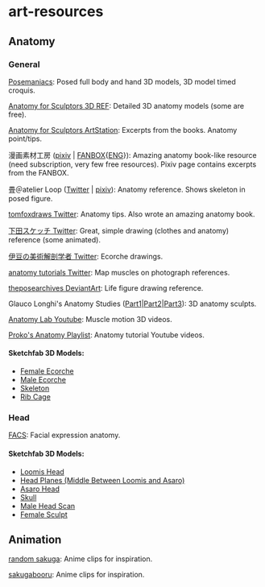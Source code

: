 # art-resources
## Anatomy
### General
[Posemaniacs](https://www.posemaniacs.com/): Posed full body and hand 3D models, 3D model timed croquis.

[Anatomy for Sculptors 3D REF](https://ref.anatomy4sculptors.com/): Detailed 3D anatomy models (some are free).

[Anatomy for Sculptors ArtStation](https://www.artstation.com/anatomy4sculptors): Excerpts from the books. Anatomy point/tips.

漫画素材工房 ([pixiv](https://www.pixiv.net/en/users/16776564/artworks) | [FANBOX](https://www.fanbox.cc/@mangamaterials){[ENG](https://www.pixiv.net/fanbox/creator/25310139)}): Amazing anatomy book-like resource (need subscription, very few free resources). Pixiv page contains excerpts from the FANBOX.

畳＠atelier Loop ([Twitter](https://x.com/tatami_loop/media) | [pixiv](https://www.pixiv.net/en/users/335258/artworks)): Anatomy reference. Shows skeleton in posed figure.

[tomfoxdraws Twitter](https://x.com/tomfoxdraws/media): Anatomy tips. Also wrote an amazing anatomy book.

[下田スケッチ Twitter](https://x.com/simodasketch/media): Great, simple drawing (clothes and anatomy) reference (some animated).

[伊豆の美術解剖学者 Twitter](https://x.com/kato_anatomy/media): Ecorche drawings.

[anatomy tutorials Twitter](https://x.com/artanatomylab/media): Map muscles on photograph references.

[theposearchives DeviantArt](https://www.deviantart.com/theposearchives/gallery): Life figure drawing reference.

Glauco Longhi's Anatomy Studies ([Part1](https://www.artstation.com/artwork/1nbYx2)|[Part2](https://www.artstation.com/artwork/BmvYQk)|[Part3](https://www.artstation.com/artwork/OyaBD8)): 3D anatomy sculpts.

[Anatomy Lab Youtube](https://www.youtube.com/@AnatomyLab): Muscle motion 3D videos.

[Proko's Anatomy Playlist](https://www.youtube.com/playlist?list=PLtG4P3lq8RHFBeVaruf2JjyQmZJH4__Zv): Anatomy tutorial Youtube videos.
#### Sketchfab 3D Models:
- [Female Ecorche](https://sketchfab.com/3d-models/ecorche-female-musclenames-anatomy-cda17af4be354c8b8375ff0b1b8a5fe5) 
- [Male Ecorche](https://sketchfab.com/3d-models/ecorche-male-musclenames-anatomy-33162ec759e04d2985dbbdf4ec908d66)
- [Skeleton](https://sketchfab.com/3d-models/skeleton-ef853171dc334d3b8cdf93504a1f7e00)
- [Rib Cage](https://sketchfab.com/3d-models/ribcage-simplification-5-7a5a301809794ee883d6dead3b87aaa0)

### Head
[FACS](https://melindaozel.com/free-resources/): Facial expression anatomy.  
#### Sketchfab 3D Models:
- [Loomis Head](https://sketchfab.com/3d-models/loomis-head-b7e2cd611d844df9b69efdc9be6d0215)
- [Head Planes (Middle Between Loomis and Asaro)](https://sketchfab.com/3d-models/drawing-figure-for-artists-base-head-planes-fafb17bb02664aa29fb006263e4ee186)
- [Asaro Head](https://sketchfab.com/3d-models/asaro-head-9d26548182f8465a8e97371a9170561e)
- [Skull](https://sketchfab.com/3d-models/detailed-human-skull-2d6feb90e20d4389afb2b885eece0a48)
- [Male Head Scan](https://sketchfab.com/3d-models/cdbc-reference-male-head-scan-67c21cb7225d478ab46a6b4db99e0348)
- [Female Sculpt](https://sketchfab.com/3d-models/stylized-anime-female-head-e8d04325a74e46a98a6494abe721a8b2)

## Animation
[random sakuga](https://x.com/randomsakuga): Anime clips for inspiration.

[sakugabooru](https://www.sakugabooru.com/): Anime clips for inspiration.
